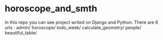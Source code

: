 # horoscope_and_smth
In this repo you can see project writed on Django and Python. 
There are 6 urls :
admin/
horoscope/
todo_week/
calculate_geometry/
people/
beautiful_table/
